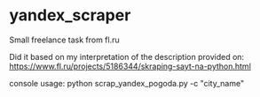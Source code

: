 # yandex_scraper
Small freelance task from fl.ru

Did it based on my interpretation of the description provided on: https://www.fl.ru/projects/5186344/skraping-sayt-na-python.html

console usage: python scrap_yandex_pogoda.py -c "city_name"
